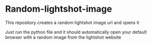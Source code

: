 # Random-lightshot-image
This repository creates a random lightshot image url and opens it

Just run the python file and it should automatically open your default browser with a random image from the lightshot website
